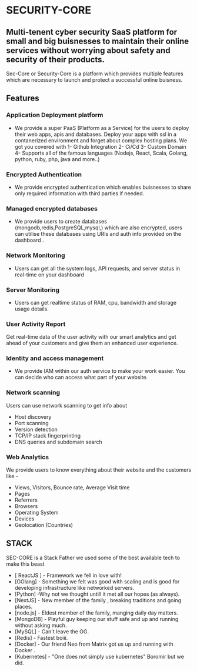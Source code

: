 # SECURITY-CORE
## Multi-tenent cyber security SaaS platform for small and big buisnesses to maintain their online services without worrying about safety and security of their products. 


Sec-Core or Security-Core is a platform which provides multiple features which are necessary to launch and protect a successful online buisness.


## Features
### Application Deployment platform
- We provide a super PaaS (Platform as a Service) for the users to deploy their web apps, apis and databases. Deploy your apps with ssl in a contanerized environment and forget about complex hosting plans. We got you covered with
1- Github Integration
2- Ci/Cd
3- Custom Domain
4- Supports all of the famous languages (Nodejs, React, Scala, Golang, python, ruby, php, java and more..)

### Encrypted Authentication
- We provide encrypted authentication which enables buisnesses to share only required information with third parties if needed.
### Managed encrypted databases
- We provide users to create databases (mongodb,redis,PostgreSQL,mysql,) which are also encrypted, users can utilise these databases using URIs and auth info provided on the dashboard .
### Network Monitoring 
- Users can get all the system logs, API requests, and server status in real-time on your dashboard
### Server Monitoring
- Users can get realtime status of RAM, cpu, bandwidth and storage usage details.
### User Activity Report 
Get real-time data of the user activity with our smart analytics and get ahead of your customers and give them an enhanced user experience.
### Identity and access management 
- We provide IAM within our auth service to make your work easier. You can decide who can access what part of your website.
### Network scanning
Users can use network scanning to get info about
- Host discovery
- Port scanning
- Version detection
- TCP/IP stack fingerprinting 
- DNS queries and subdomain search
### Web Analytics
We provide users to know everything about their website and the customers like - 
- Views, Visitors, Bounce rate, Average Visit time
- Pages
- Referrers
- Browsers
- Operating System
- Devices
- Geolocation (Countries)







## STACK

SEC-CORE is a Stack Father we used some of the best available tech to make this beast

- [ ReactJS ]  - Framework we fell in love with!
- [GOlang] - Something we felt was good with scaling and is good for developing infrastructure like networked servers.
- [Python] -Why not we thought untill it met all our hopes (as always).
- [NextJS] - New member of the family , breaking traditions and going places.
- [node.js] - Eldest member of the family, manging daily day matters. 
- [MongoDB] - Playful guy keeping our stuff safe and up and running without asking much. 
- [MySQL] - Can't leave the OG.
- [Redis] - Fastest boiii.
- [Docker] - Our friend Neo from Matrix got us up and running with Docker .
- [Kubernetes] - "One does not simply use kubernetes" Boromir
but we did.



